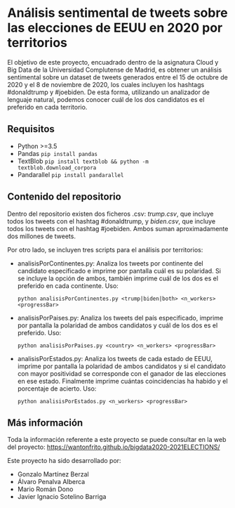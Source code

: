 # Análisis sentimental de tweets sobre las elecciones de EEUU en 2020 por territorios

El objetivo de este proyecto, encuadrado dentro de la asignatura Cloud y Big Data de la Universidad Complutense de Madrid, es obtener un análisis sentimental sobre un dataset de tweets generados entre el 15 de octubre de 2020 y el 8 de noviembre de 2020, los cuales incluyen los hashtags #donaldtrump y #joebiden. De esta forma, utilizando un analizador de lenguaje natural, podemos conocer cuál de los dos candidatos es el preferido en cada territorio.

## Requisitos
* Python >=3.5
* Pandas `pip install pandas`
* TextBlob `pip install textblob && python -m textblob.download_corpora`
* Pandarallel `pip install pandarallel`

## Contenido del repositorio

Dentro del repositorio existen dos ficheros .csv: *trump.csv*, que incluye todos los tweets con el hashtag #donaldtrump, y *biden.csv*, que incluye todos los tweets con el hashtag #joebiden. Ambos suman aproximadamente dos millones de tweets.

Por otro lado, se incluyen tres scripts para el análisis por territorios:

* analisisPorContinentes.py: Analiza los tweets por continente del candidato especificado e imprime por pantalla cuál es su polaridad. Si se incluye la opción de ambos, también imprime cuál de los dos es el preferido en cada continente. Uso:


      python analisisPorContinentes.py <trump|biden|both> <n_workers> <progressBar>  

* analisisPorPaises.py: Analiza los tweets del país especificado, imprime por pantalla la polaridad de ambos candidatos y cuál de los dos es el preferido. Uso:


      python analisisPorPaises.py <country> <n_workers> <progressBar>
  
* analisisPorEstados.py: Analiza los tweets de cada estado de EEUU, imprime por pantalla la polaridad de ambos candidatos y si el candidato con mayor positividad se corresponde con el ganador de las elecciones en ese estado. Finalmente imprime cuántas coincidencias ha habido y el porcentaje de acierto. Uso:

      python analisisPorEstados.py <n_workers> <progressBar>
  

## Más información

Toda la información referente a este proyecto se puede consultar en la web del proyecto: https://wantonfrito.github.io/bigdata2020-2021ELECTIONS/

Este proyecto ha sido desarrollado por:
* Gonzalo Martínez Berzal
* Álvaro Penalva Alberca
* Mario Román Dono
* Javier Ignacio Sotelino Barriga
